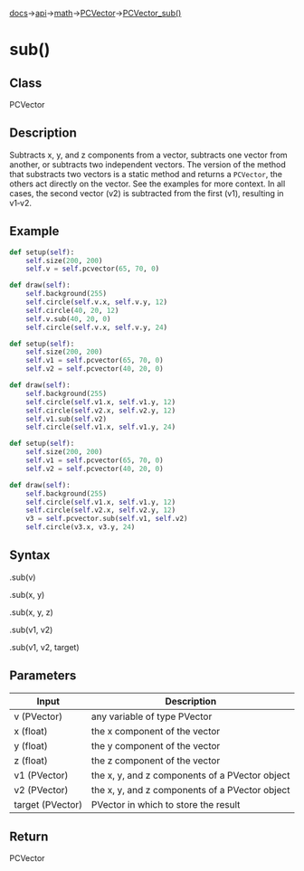 [docs](/docs/)→[api](/docs/api)→[math](/docs/api/math/)→[PCVector](/docs/api/math/PCVector/PCVector.md)→[PCVector_sub()](/docs/api/math/PCVector/PCVector_sub_.md)

# sub()

## Class

PCVector

## Description

Subtracts x, y, and z components from a vector, subtracts one vector from another, or subtracts two independent vectors. The version of the method that substracts two vectors is a static method and returns a `PCVector`, the others act directly on the vector. See the examples for more context. In all cases, the second vector (v2) is subtracted from the first (v1), resulting in v1‑v2.

## Example

```py
def setup(self):
    self.size(200, 200)
    self.v = self.pcvector(65, 70, 0)

def draw(self):
    self.background(255)
    self.circle(self.v.x, self.v.y, 12)
    self.circle(40, 20, 12)
    self.v.sub(40, 20, 0)
    self.circle(self.v.x, self.v.y, 24)
```

```py
def setup(self):
    self.size(200, 200)
    self.v1 = self.pcvector(65, 70, 0)
    self.v2 = self.pcvector(40, 20, 0)

def draw(self):
    self.background(255)
    self.circle(self.v1.x, self.v1.y, 12)
    self.circle(self.v2.x, self.v2.y, 12)
    self.v1.sub(self.v2)
    self.circle(self.v1.x, self.v1.y, 24)
```

```py
def setup(self):
    self.size(200, 200)
    self.v1 = self.pcvector(65, 70, 0)
    self.v2 = self.pcvector(40, 20, 0)

def draw(self):
    self.background(255)
    self.circle(self.v1.x, self.v1.y, 12)
    self.circle(self.v2.x, self.v2.y, 12)
    v3 = self.pcvector.sub(self.v1, self.v2)
    self.circle(v3.x, v3.y, 24)
```

## Syntax

.sub(v)

.sub(x, y)

.sub(x, y, z)

.sub(v1, v2)

.sub(v1, v2, target)

## Parameters

| Input | Description |
|-------|-------------|
| v	(PVector) | any variable of type PVector |
| x	(float) | the x component of the vector |
| y	(float) | the y component of the vector |
| z	(float) | the z component of the vector |
| v1	(PVector) | the x, y, and z components of a PVector object |
| v2	(PVector) | the x, y, and z components of a PVector object |
| target	(PVector) | PVector in which to store the result |

## Return

PCVector